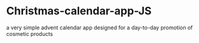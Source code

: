 # Christmas-calendar-app-JS
a very simple advent calendar app designed for a day-to-day promotion of cosmetic products
